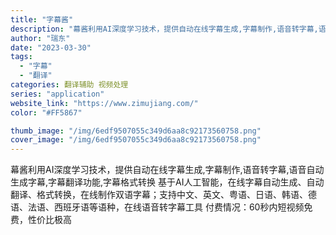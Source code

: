 ```yaml
---
title: "字幕酱"
description: "幕酱利用AI深度学习技术，提供自动在线字幕生成,字幕制作,语音转字幕,语音自动生成字幕,字幕翻译功能,字幕格式转换 基于"
author: "瑞东"
date: "2023-03-30"
tags:
  - "字幕"
  - "翻译"
categories: 翻译辅助 视频处理
series: "application"
website_link: "https://www.zimujiang.com/"
color: "#FF5867"

thumb_image: "/img/6edf9507055c349d6aa8c92173560758.png"
cover_image: "/img/6edf9507055c349d6aa8c92173560758.png"
---
```


幕酱利用AI深度学习技术，提供自动在线字幕生成,字幕制作,语音转字幕,语音自动生成字幕,字幕翻译功能,字幕格式转换 基于AI人工智能，在线字幕自动生成、自动翻译、格式转换，在线制作双语字幕；支持中文、英文、粤语、日语、韩语、德语、法语、西班牙语等语种，在线语音转字幕工具 付费情况：60秒内短视频免费，性价比极高